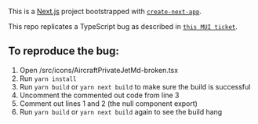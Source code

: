 This is a [Next.js](https://nextjs.org/) project bootstrapped with [`create-next-app`](https://github.com/vercel/next.js/tree/canary/packages/create-next-app).

This repo replicates a TypeScript bug as described in [`this MUI ticket`](https://github.com/mui/material-ui/issues/36043#issuecomment-1420682564).

## To reproduce the bug:

1. Open /src/icons/AircraftPrivateJetMd-broken.tsx
2. Run `yarn install`
3. Run `yarn build` or `yarn next build` to make sure the build is successful
4. Uncomment the commented out code from line 3
5. Comment out lines 1 and 2 (the null component export)
6. Run `yarn build` or `yarn next build` again to see the build hang